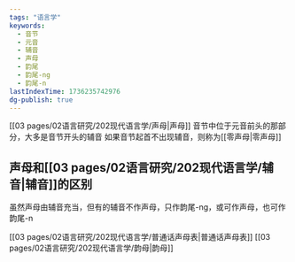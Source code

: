 ```yaml
---
tags: "语言学"
keywords:
  - 音节
  - 元音
  - 辅音
  - 声母
  - 韵尾
  - 韵尾-ng
  - 韵尾-n
lastIndexTime: 1736235742976
dg-publish: true
---
```

[[03 pages/02语言研究/202现代语言学/声母\|声母]] 音节中位于元音前头的那部分，大多是音节开头的辅音
如果音节起首不出现辅音，则称为[[零声母\|零声母]]

## 声母和[[03 pages/02语言研究/202现代语言学/辅音\|辅音]]的区别
虽然声母由辅音充当，但有的辅音不作声母，只作韵尾-ng，或可作声母，也可作韵尾-n

[[03 pages/02语言研究/202现代语言学/普通话声母表\|普通话声母表]]
[[03 pages/02语言研究/202现代语言学/韵母\|韵母]]